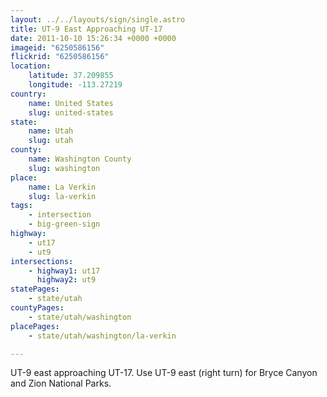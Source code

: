 ```yaml
---
layout: ../../layouts/sign/single.astro
title: UT-9 East Approaching UT-17
date: 2011-10-10 15:26:34 +0000 +0000
imageid: "6250586156"
flickrid: "6250586156"
location:
    latitude: 37.209855
    longitude: -113.27219
country:
    name: United States
    slug: united-states
state:
    name: Utah
    slug: utah
county:
    name: Washington County
    slug: washington
place:
    name: La Verkin
    slug: la-verkin
tags:
    - intersection
    - big-green-sign
highway:
    - ut17
    - ut9
intersections:
    - highway1: ut17
      highway2: ut9
statePages:
    - state/utah
countyPages:
    - state/utah/washington
placePages:
    - state/utah/washington/la-verkin

---
```

UT-9 east approaching UT-17.  Use UT-9 east (right turn) for Bryce Canyon and Zion National Parks.
